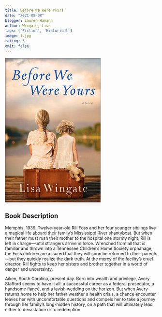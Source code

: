 ```yaml
---
title: Before We Were Yours
date: "2021-08-08"
blogger: Lauren Hamann
author: Wingate, Lisa
tags: ['Fiction', 'Historical']
image: 1.jpg
rating: 5
omit: false
---
```


![Book Cover](1.jpg)

## Book Description


Memphis, 1939. Twelve-year-old Rill Foss and her four younger siblings live a magical life aboard their family’s Mississippi River shantyboat. But when their father must rush their mother to the hospital one stormy night, Rill is left in charge—until strangers arrive in force. Wrenched from all that is familiar and thrown into a Tennessee Children’s Home Society orphanage, the Foss children are assured that they will soon be returned to their parents—but they quickly realize the dark truth. At the mercy of the facility’s cruel director, Rill fights to keep her sisters and brother together in a world of danger and uncertainty.

Aiken, South Carolina, present day. Born into wealth and privilege, Avery Stafford seems to have it all: a successful career as a federal prosecutor, a handsome fiancé, and a lavish wedding on the horizon. But when Avery returns home to help her father weather a health crisis, a chance encounter leaves her with uncomfortable questions and compels her to take a journey through her family’s long-hidden history, on a path that will ultimately lead either to devastation or to redemption.

